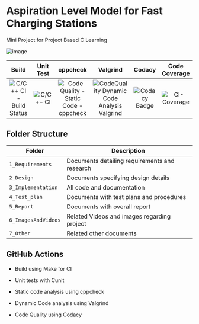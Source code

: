 # Aspiration Level Model for Fast Charging Stations
Mini Project for Project Based C Learning

![image](https://user-images.githubusercontent.com/61261829/114868044-21965680-9e13-11eb-9dd9-101ccc978205.png)

|Build|Unit Test|cppcheck|Valgrind|Codacy|Code Coverage|
|:--:|:--:|:--:|:--:|:--:|:--:|
|![C/C++ CI - Build Status](https://github.com/Manikanta489/Stepin256240-MiniProject/actions/workflows/c-build.yml/badge.svg)|![C/C++ CI](https://github.com/Manikanta489/Stepin256240-MiniProject/actions/workflows/c-test.yml/badge.svg)|![Code Quality - Static Code - cppcheck](https://github.com/Manikanta489/Stepin256240-MiniProject/actions/workflows/c-cpp.yml/badge.svg)|![CodeQuality Dynamic Code Analysis Valgrind](https://github.com/stepin654321/MiniProject_Template/workflows/Valgrind/badge.svg)|![Codacy Badge](https://app.codacy.com/project/badge/Grade/91072f494ca04f7791ef9b8020817ac3)|![CI-Coverage](https://github.com/Manikanta489/Stepin256240-MiniProject/actions/workflows/c-codecoverage.yml/badge.svg)|

## Folder Structure
Folder             | Description
-------------------| -----------------------------------------
`1_Requirements`   | Documents detailing requirements and research
`2_Design`         | Documents specifying design details
`3_Implementation` | All code and documentation
`4_Test_plan`      | Documents with test plans and procedures
`5_Report`         | Documents with overall report
`6_ImagesAndVideos`| Related Videos and images regarding project
`7_Other`          | Related other documents

## GitHub Actions
*  Build  using  Make  for  CI

*  Unit tests with Cunit

*  Static code analysis using cppcheck

*  Dynamic Code analysis using Valgrind

*  Code Quality using Codacy
